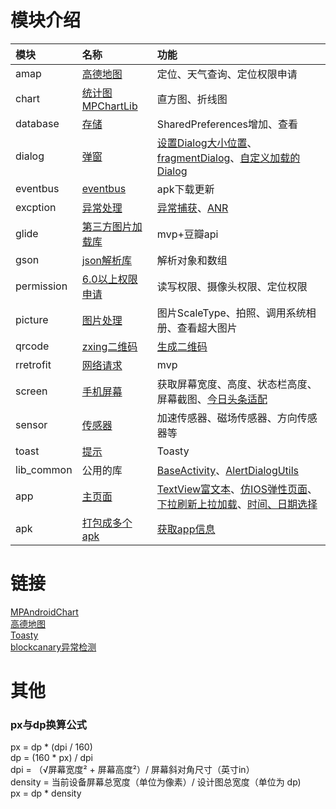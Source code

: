 # 模块介绍
|模块|名称|功能|
|:---|:---|:---|
|amap|[高德地图](https://github.com/fengliang1992/AndroidLibs/blob/master/amap/src/main/java/com/fltry/module/amap/AMapActivity.java)|定位、天气查询、定位权限申请|
|chart|[统计图MPChartLib](https://github.com/fengliang1992/AndroidLibs/blob/master/chart/src/main/java/com/fltry/module/chart/ChartActivity.java)|直方图、折线图|
|database|[存储](https://github.com/fengliang1992/AndroidLibs/blob/master/database/src/main/java/com/fltry/module/database/SPActivity.java)|SharedPreferences增加、查看|
|dialog|[弹窗](https://github.com/fengliang1992/AndroidLibs/blob/master/dialog/src/main/java/com/fltry/module/dialog/DialogActivity.java)|[设置Dialog大小位置](https://github.com/fengliang1992/AndroidLibs/blob/master/dialog/src/main/java/com/fltry/module/dialog/DialogUtli.java)、[fragmentDialog](https://github.com/fengliang1992/AndroidLibs/blob/master/dialog/src/main/java/com/fltry/module/dialog/FragmentDlg.java)、[自定义加载的Dialog](https://github.com/fengliang1992/AndroidLibs/blob/master/dialog/src/main/java/com/fltry/module/dialog/FragmentDlg2.java)|
|eventbus|[eventbus](https://github.com/fengliang1992/AndroidLibs/blob/master/eventbus/src/main/java/com/fltry/module/eventbus/OkHttpActivity.java)|apk下载更新|
|excption|[异常处理](https://github.com/fengliang1992/AndroidLibs/blob/master/excption/src/main/java/com/fltry/module/excption/ExcptionActivity.java)|[异常捕获](https://github.com/fengliang1992/AndroidLibs/blob/master/excption/src/main/java/com/fltry/module/excption/CrashHandler.java)、[ANR](https://github.com/fengliang1992/AndroidLibs/blob/master/excption/src/main/java/com/fltry/module/excption/AppBlockCanaryContext.java)|
|glide|[第三方图片加载库](https://github.com/fengliang1992/AndroidLibs/blob/master/glide/src/main/java/com/fltry/module/glide/GlideActivity.java)|mvp+豆瓣api|
|gson|[json解析库](https://github.com/fengliang1992/AndroidLibs/blob/master/gson/src/main/java/com/fltry/module/gson/GsonActivity.java)|解析对象和数组|
|permission|[6.0以上权限申请](https://github.com/fengliang1992/AndroidLibs/blob/master/permission/src/main/java/com/fltry/module/permission/PermissionActivity.java)|读写权限、摄像头权限、定位权限|
|picture|[图片处理](https://github.com/fengliang1992/AndroidLibs/blob/master/picture/src/main/java/com/fltry/module/picture/PictureActivity.java)|图片ScaleType、拍照、调用系统相册、查看超大图片|
|qrcode|[zxing二维码](https://github.com/fengliang1992/AndroidLibs/blob/master/qrcode/src/main/java/com/fltry/module/qrcode/ZxingActivity.java)|[生成二维码](https://github.com/fengliang1992/AndroidLibs/blob/master/qrcode/src/main/java/com/fltry/module/qrcode/EncodingHandler.java)|
|rretrofit|[网络请求](https://github.com/fengliang1992/AndroidLibs/blob/master/rretrofit/src/main/java/com/fltry/module/rretrofit/RetrofitActivity.java)|mvp|
|screen|[手机屏幕](https://github.com/fengliang1992/AndroidLibs/blob/master/screen/src/main/java/com/fltry/module/screen/ScreenUtilActivity.java)|获取屏幕宽度、高度、状态栏高度、屏幕截图、[今日头条适配](https://github.com/fengliang1992/AndroidLibs/blob/master/screen/src/main/java/com/fltry/module/screen/Density.java)|
|sensor|[传感器](https://github.com/fengliang1992/AndroidLibs/blob/master/sensor/src/main/java/com/fltry/module/sensor/SensorActivity.java)|加速传感器、磁场传感器、方向传感器等|
|toast|[提示](https://github.com/fengliang1992/AndroidLibs/blob/master/toast/src/main/java/com/fltry/module/toast/ToastActivity.java)|Toasty|
|lib_common|公用的库|[BaseActivity](https://github.com/fengliang1992/AndroidLibs/blob/master/lib_common/src/main/java/com/fltry/module/lib_common/BaseActivity.java)、[AlertDialogUtils](https://github.com/fengliang1992/AndroidLibs/blob/master/lib_common/src/main/java/com/fltry/module/lib_common/AlertDialogUtils.java)|
|app|[主页面](https://github.com/fengliang1992/AndroidLibs/blob/master/app/src/main/java/com/fltry/androidlibs/ui/MainActivity.java)|[TextView富文本](https://github.com/fengliang1992/AndroidLibs/blob/master/app/src/main/java/com/fltry/androidlibs/view/autotext/AutoTextActivity.java)、[仿IOS弹性页面](https://github.com/fengliang1992/AndroidLibs/blob/master/app/src/main/java/com/fltry/androidlibs/view/elastic/ElasticActivity.java)、[下拉刷新上拉加载](https://github.com/fengliang1992/AndroidLibs/blob/master/app/src/main/java/com/fltry/androidlibs/view/refresh/RefreshActivity.java)、[时间、日期选择](https://github.com/fengliang1992/AndroidLibs/blob/master/app/src/main/java/com/fltry/androidlibs/view/timeselect/TimeSelectActivity.java)|
|apk|[打包成多个apk](https://github.com/fengliang1992/AndroidLibs/blob/master/apk/src/main/java/com/fltry/module/apk/ApkActivity.java)|[获取app信息](https://github.com/fengliang1992/AndroidLibs/blob/master/apk/src/main/java/com/fltry/module/apk/AppUtils.java)|
# 链接
[MPAndroidChart](https://github.com/PhilJay/MPAndroidChart)<br/>
[高德地图](https://lbs.amap.com/)<br/>
[Toasty](https://github.com/GrenderG/Toasty)<br/>
[blockcanary异常检测](https://github.com/markzhai/AndroidPerformanceMonitor)
# 其他
### px与dp换算公式
px = dp * (dpi / 160)<br/>
dp = (160 * px) / dpi<br/>
dpi = （√屏幕宽度² + 屏幕高度²）/ 屏幕斜对角尺寸（英寸in）<br/>
density = 当前设备屏幕总宽度（单位为像素）/ 设计图总宽度（单位为 dp) <br/>
px = dp * density <br/>
